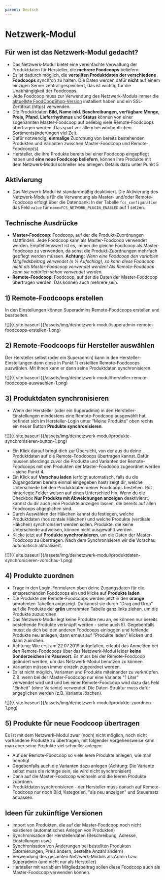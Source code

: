 ```yaml
---
parent: Deutsch
---
```

# Netzwerk-Modul

## Für wen ist das Netzwerk-Modul gedacht?
* Das Netzwerk-Modul bietet eine vereinfachte Verwaltung der Produktdaten für Hersteller, die **mehrere Foodcoops** beliefern.
* Es ist dadurch möglich, die **verteilten Produktdaten der verschiedene Foodcoops** synchron zu halten. Die Daten werden dafür **nicht** auf einem einzigen Server zentral gespeichert, das ist wichtig für die Unabhängigkeit der Foodcoops.
* Jede Foodcoop muss zur Verwendung des Netzwerk-Moduls immer die [aktuellste FoodCoopShop-Version](https://www.foodcoopshop.com/download) installiert haben und ein SSL-Zertifikat (https) verwenden.
* Die Produktdaten **Bild, Name inkl. Beschreibungen, verfügbare Menge, Preis, Pfand**, **Lieferrhythmus** und **Status** können von einer sogenannten Master-Foodcoop auf beliebig viele Remote-Foodcoops übertragen werden. Das spart vor allem bei wöchentlichen Sortimentsänderungen viel Zeit.
* Dafür notwendig: **einmalige** Zuordnung von bereits bestehenden Produkten und Varianten zwischen Master-Foodcoop und Remote-Foodcoop(s)
* Hersteller, die ihre Produkte bereits bei einer Foodcoop eingepflegt haben und **eine neue Foodcoop beliefern**, können ihre Produkte mit dem Netzwerk-Modul schneller neu anlegen. Details dazu unter Punkt 5

## Aktivierung
* Das Netzwerk-Modul ist standardmäßig deaktiviert. Die Aktivierung des Netzwerk-Moduls für die Verwendung als Master- und/oder Remote-Foodcoop erfolgt über die Datenbank: In der Tabelle `fcs_configuration` das Feld `value` für `name=FCS_NETWORK_PLUGIN_ENABLED` auf 1 setzen.

## Technische Ausdrücke
* **Master-Foodcoop**: Foodcoop, auf der die Produkt-Zuordnungen stattfinden. Jede Foodcoop kann als Master-Foodcoop verwendet werden. Empfehlenswert ist es, immer die gleiche Foodcoop als Master-Foodcoop zu verwenden, da sonst die Produkt-Zuordnungen mehrfach gepflegt werden müssen. **Achtung:** *Wenn eine Foodcoop den variablen Mitgliedsbeitrag verwendet (x % Aufschlag), so kann diese Foodcoop nicht als Master-Foodcoop verwendet werden! Als Remote-Foodcoop kann sie natürlich schon verwendet werden.*
* **Remote-Foodcoop**: Foodcoop, auf der die Daten der Master-Foodcoop übertragen werden. Das können auch mehrere sein.

## 1) Remote-Foodcoops erstellen
In den Einstellungen können Superadmins Remote-Foodcoops erstellen und bearbeiten.

![]({{ site.baseurl }}/assets/img/de/netzwerk-modul/superadmin-remote-foodcoops-erstellen-1.png)

## 2) Remote-Foodcoops für Hersteller auswählen
Der Hersteller selbst (oder ein Superadmin) kann in den Hersteller-Einstellungen dann diese in Punkt 1) erstellten Remote-Foodcoops auswählen. Mit ihnen kann er dann seine Produktdaten synchronisieren.

![]({{ site.baseurl }}/assets/img/de/netzwerk-modul/hersteller-remote-foodcoops-auswaehlen-1.png)

## 3) Produktdaten synchronisieren
* Wenn der Hersteller (oder ein Superadmin) in den Hersteller-Einstellungen mindestens eine Remote-Foodcoop ausgewählt hat, befindet sich im Hersteller-Login unter "Meine Produkte" oben rechts ein neuer Button **Produkte synchronisieren**.

![]({{ site.baseurl }}/assets/img/de/netzwerk-modul/produkte-synchronisieren-button-1.png)

* Ein Klick darauf bringt dich zur Übersicht, von der aus du deine Produktdaten auf die Remote-Foodcoops übertragen kannst. Dafür müssen allerdings zuvor die Produkte und Varianten der Remote-Foodcoops mit den Produkten der Master-Foodcoop zugeordnet werden - siehe Punkt 4.
* Ein Klick auf **Vorschau laden** (erfolgt automatisch, falls du die Zugangsdaten bereits einmal eingegeben hast) zeigt dir, welche Unterschiede bei den Produktdaten deiner Foodcoops bestehen. Rot hinterlegte Felder weisen auf einen Unterschied hin. Wenn du die Checkbox **Nur Produkte mit Abweichungen anzeigen** deaktivierst, kannst du dir auch jene Produkte anzeigen lassen, die bereits auf allen Foodcoops abgeglichen sind. 
* Durch Auswählen der Häkchen kannst du festlegen, welche Produktdaten (horizontale Häkchen) und welche Produkte (vertikale Häkchen) synchronisiert werden sollen. Produkte, die keine Unterschiede aufweisen, können nicht ausgewählt werden.
* Klicke jetzt auf **Produkte synchronisieren**, um die Daten der Master-Foodcoop zu übertragen. Nach dem Synchronisieren wir die Vorschau automatisch aktualisiert.

![]({{ site.baseurl }}/assets/img/de/netzwerk-modul/produktdaten-synchronisieren-vorschau-1.png)

## 4) Produkte zuordnen
* Trage in den Login-Formularen oben deine Zugangsdaten für die entsprechenden Foodcoops ein und klicke auf **Produkte laden**.
* Die Produkte der Remote-Foodcoops werden jetzt in den **orange** umrahmten Tabellen angezeigt. Du kannst sie durch "Drag and Drop" auf die Produkte der **grün** umrahmten Tabelle ganz links ziehen, um die Produkte zuzuordnen.
* Das Netzwerk-Modul legt keine Produkte neu an, es können nur bereits bestehende Produkte verknüpft werden - siehe auch 5). Gegebenfalls musst du dich bei den anderen Foodcoops einloggen und fehlende Produkte neu anlegen, dann erneut auf "Produkte laden" klicken und dann zuordnen.
* Achtung: Wie erst am 22.07.2019 aufgefallen, erlaubt das Anmelden bei den Remote-Foodcoops über das Netzwerk-Modul leider **keine Sonderzeichen im Passwort**. Es muss bei der Remote-Foodcoop geändert werden, um das Netzwerk-Modul benutzen zu können.
* Varianten müssen immer einzeln zugeordnet werden.
* Es ist nicht möglich, Varianten und Produkte miteinander zu verknüpfen. Z.B. wenn bei der Master-Foodcoop nur eine Variante "1 Liter" verwendet wird und und bei einer Remote-Foodcoop wird dazu das Feld "Einheit" (ohne Variante) verwendet. Die Daten-Struktur muss dafür angeglichen werden (z.B. Variante löschen).

![]({{ site.baseurl }}/assets/img/de/netzwerk-modul/produkte-zuordnen-1.png)

## 5) Produkte für neue Foodcoop übertragen
Es ist mit dem Netzwerk-Modul zwar (noch) nicht möglich, noch nicht vorhandene Produkte zu übertragen, mit folgender Vorgehensweise kann man aber seine Produkte viel schneller anlegen:

* Auf der Remote-Foodcoop so viele leere Produkte anlegen, wie man benötigt
* Gegebenfalls auch die Varianten dazu anlegen (Achtung: Die Variante selbst muss die richtige sein, sie wird nicht synchronisiert)
* Dann auf die Master-Foodcoop wechseln und die leeren Produkte zuordnen.
* Produktdaten synchronisieren - der Hersteller muss danach auf Remote-Foodcoop nur noch Bild, Kategorien, "als neu anzeigen" und Steuersatz anpassen.

## Ideen für zukünftige Versionen
* Import von Produkten, die auf der Master-Foodcoop noch nicht existieren (automatisches Anlegen von Produkten)
* Synchronisation der Herstellerdaten (Beschreibung, Adresse, Einstellungen usw.)
* Synchronisation von Änderungen bei bestellten Produkten (Stornierungen, Preis ändern, bestellte Anzahl ändern)
* Verwendung des gesamten Netzwerk-Moduls als Admin bzw. Superadmin (und nicht nur als Hersteller)
* Hersteller mit variablem Mitgliedsbeitrag sollen diese Foodcoop auch als Master-Foodcoop verwenden können.

